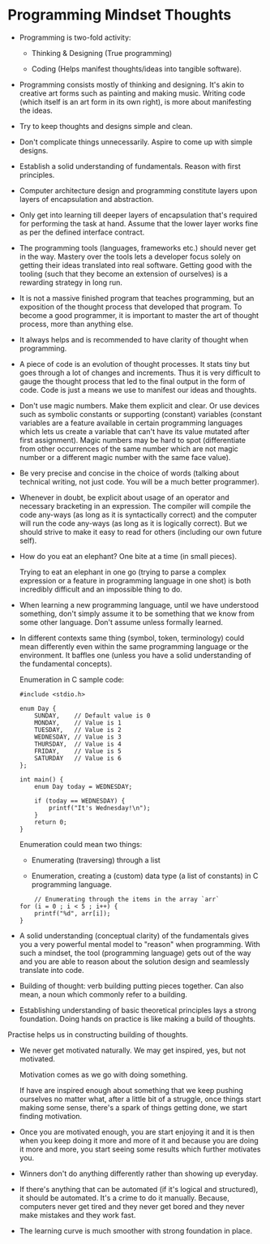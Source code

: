 # Programming Mindset Thoughts

-   Programming is two-fold activity:

    -   Thinking & Designing (True programming)

    -   Coding (Helps manifest thoughts/ideas into tangible software).

-   Programming consists mostly of thinking and designing. It's akin to creative art forms such as painting and making music. Writing code (which itself is an art form in its own right), is more about manifesting the ideas.

-   Try to keep thoughts and designs simple and clean.

-   Don't complicate things unnecessarily. Aspire to come up with simple designs.

-   Establish a solid understanding of fundamentals. Reason with first principles.

-   Computer architecture design and programming constitute layers upon layers of encapsulation and abstraction.

-   Only get into learning till deeper layers of encapsulation that's required for performing the task at hand. Assume that the lower layer works fine as per the defined interface contract.

-   The programming tools (languages, frameworks etc.) should never get in the way. Mastery over the tools lets a developer focus solely on getting their ideas translated into real software. Getting good with the tooling (such that they become an extension of ourselves) is a rewarding strategy in long run.

-   It is not a massive finished program that teaches programming, but an exposition of the thought process that developed that program. To become a good programmer, it is important to master the art of thought process, more than anything else.

-   It always helps and is recommended to have clarity of thought when programming.

-   A piece of code is an evolution of thought processes. It stats tiny but goes through a lot of changes and increments. Thus it is very difficult to gauge the thought process that led to the final output in the form of code. Code is just a means we use to manifest our ideas and thoughts.

-   Don't use magic numbers. Make them explicit and clear. Or use devices such as symbolic constants or supporting (constant) variables (constant variables are a feature available in certain programming languages which lets us create a variable that can't have its value mutated after first assignment). Magic numbers may be hard to spot (differentiate from other occurrences of the same number which are not magic number or a different magic number with the same face value).

-   Be very precise and concise in the choice of words (talking about technical writing, not just code. You will be a much better programmer).

-   Whenever in doubt, be explicit about usage of an operator and necessary bracketing in an expression. The compiler will compile the code any-ways (as long as it is syntactically correct) and the computer will run the code any-ways (as long as it is logically correct). But we should strive to make it easy to read for others (including our own future self).

-   How do you eat an elephant? One bite at a time (in small pieces).

    Trying to eat an elephant in one go (trying to parse a complex expression or a feature in programming language in one shot) is both incredibly difficult and an impossible thing to do.

-   When learning a new programming language, until we have understood something, don't simply assume it to be something that we know from some other language. Don't assume unless formally learned.

-   In different contexts same thing (symbol, token, terminology) could mean differently even within the same programming language or the environment. It baffles one (unless you have a solid understanding of the fundamental concepts).

    Enumeration in C sample code:

    ```
    #include <stdio.h>

    enum Day {
        SUNDAY,    // Default value is 0
        MONDAY,    // Value is 1
        TUESDAY,   // Value is 2
        WEDNESDAY, // Value is 3
        THURSDAY,  // Value is 4
        FRIDAY,    // Value is 5
        SATURDAY   // Value is 6
    };

    int main() {
        enum Day today = WEDNESDAY;
        
        if (today == WEDNESDAY) {
            printf("It's Wednesday!\n");
        }
        return 0;
    }
    ```

    Enumeration could mean two things:

    -   Enumerating (traversing) through a list

    -   Enumeration, creating a (custom) data type (a list of constants) in C programming language.

    ```
        // Enumerating through the items in the array `arr`
    for (i = 0 ; i < 5 ; i++) {
        printf("%d", arr[i]);
    }
    ```

-   A solid understanding (conceptual clarity) of the fundamentals gives you a very powerful mental model to "reason" when programming. With such a mindset, the tool (programming language) gets out of the way and you are able to reason about the solution design and seamlessly translate into code.

-   Building of thought: verb building putting pieces together. Can also mean, a noun which commonly refer to a building.

-   Establishing understanding of basic theoretical principles lays a strong foundation. Doing hands on practice is like making a build of thoughts.

Practise helps us in constructing building of thoughts.

-   We never get motivated naturally. We may get inspired, yes, but not motivated.

    Motivation comes as we go with doing something.

    If have are inspired enough about something that we keep pushing ourselves no matter what, after a little bit of a struggle, once things start making some sense, there's a spark of things getting done, we start finding motivation.

-   Once you are motivated enough, you are start enjoying it and it is then when you keep doing it more and more of it and because you are doing it more and more, you start seeing some results which further motivates you.

-   Winners don't do anything differently rather than showing up everyday.

-   If there's anything that can be automated (if it's logical and structured), it should be automated. It's a crime to do it manually. Because, computers never get tired and they never get bored and they never make mistakes and they work fast.

-   The learning curve is much smoother with strong foundation in place.
